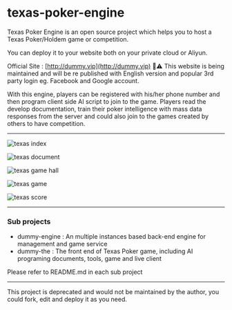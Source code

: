 # texas-poker-engine
Texas Poker Engine is an open source project which helps you to host a Texas Poker/Holdem game or competition.

You can deploy it to your website both on your private cloud or Aliyun.

Official Site : [http://dummy.vip](http://dummy.vip) 🚧⚠️ This website is being maintained and will be re published with English version and popular 3rd party login eg. Facebook and Google account.


With this engine, players can be registered with his/her phone number and then program client side AI script to join to the game. Players read the develop documentation, train their poker intelligence with mass data responses from the server and could also join to the games created by others to have competition.
***
![texas index](https://github.com/strawmanbobi/texas-poker-engine/blob/master/dummy-the/web/res/images/screenshot/dummy_sample_01.png)

![texas document](https://github.com/strawmanbobi/texas-poker-engine/blob/master/dummy-the/web/res/images/screenshot/dummy_sample_02.png)

![texas game hall](https://github.com/strawmanbobi/texas-poker-engine/blob/master/dummy-the/web/res/images/screenshot/dummy_sample_03.png)

![texas game](https://github.com/strawmanbobi/texas-poker-engine/blob/master/dummy-the/web/res/images/screenshot/dummy_sample_04.png)

![texas score](https://github.com/strawmanbobi/texas-poker-engine/blob/master/dummy-the/web/res/images/screenshot/dummy_sample_05.png)

***

### Sub projects
* dummy-engine : An multiple instances based back-end engine for management and game service
* dummy-the : The front end of Texas Poker game, including AI programing documents, tools, game and live client

Please refer to README.md in each sub project

***
This project is deprecated and would not be maintained by the author, you could fork, edit and deploy it as you need.
